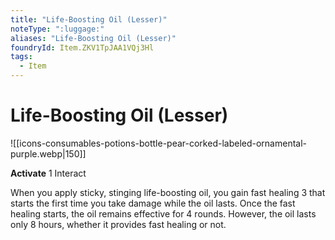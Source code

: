 ```yaml
---
title: "Life-Boosting Oil (Lesser)"
noteType: ":luggage:"
aliases: "Life-Boosting Oil (Lesser)"
foundryId: Item.ZKV1TpJAA1VQj3Hl
tags:
  - Item
---
```


# Life-Boosting Oil (Lesser)
![[icons-consumables-potions-bottle-pear-corked-labeled-ornamental-purple.webp|150]]

**Activate** 1 Interact

When you apply sticky, stinging life-boosting oil, you gain fast healing 3 that starts the first time you take damage while the oil lasts. Once the fast healing starts, the oil remains effective for 4 rounds. However, the oil lasts only 8 hours, whether it provides fast healing or not.


